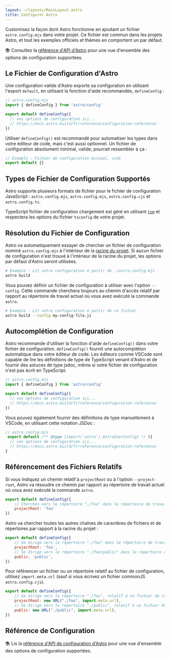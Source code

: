 ```yaml
---
layout: ~/layouts/MainLayout.astro
title: Configurer Astro
---
```


Customisez la façon dont Astro fonctionne en ajoutant un fichier `astro.config.mjs` dans votre projet. Ce fichier est commun dans les projets Astro, et tout les exemples officiels et thèmes en comportent un par défaut.

📚 Consultez la [référence d'API d'Astro](/fr/reference/configuration-reference/) pour une vue d'ensemble des options de configuration supportées.

## Le Fichier de Configuration d'Astro

Une configuration valide d'Astro exporte sa configuration en utilisant l'export `default`, en utilisant la fonction d'aide recommandée, `defineConfig` :

```js
// astro.config.mjs
import { defineConfig } from 'astro/config'

export default defineConfig({
  // vos options de configuration ici...
  // https://docs.astro.build/fr/reference/configuration-reference/
})
```

Utiliser `defineConfig()` est recommandé pour automatiser les types dans votre éditeur de code, mais c'est aussi optionnel. Un fichier de configuration absolument minimal, valide, pourrait ressembler à ça :

```js
// Exemple : Fichier de configuration minimal, vide
export default {}
```

## Types de Fichier de Configuration Supportés

Astro supporte plusieurs formats de fichier pour le fichier de configuration JavaScript : `astro.config.mjs`, `astro.config.mjs`, `astro.config.cjs` et `astro.config.ts`.

TypeScript fichier de configuration chargement est géré en utilisant [`tsm`](https://github.com/lukeed/tsm) et respectera les options du fichier `tsconfig` de votre projet.

## Résolution du Fichier de Configuration

Astro va automatiquement essayer de chercher un fichier de configuration nommé `astro.config.mjs` à l'intérieur de la [racine du projet](/guide/#index-html-and-project-root). Si aucun fichier de configuration n'est trouvé à l'intérieur de la racine du projet, les options par défaut d'Astro seront utilisées.

```bash
# Exemple : Lit votre configuration à partir de ./astro.config.mjs
astro build
```

Vous pouvez définir un fichier de configuration à utiliser avec l'option `--config`. Cette commande cherchera toujours au chemin d'accès relatif par rapport au répertoire de travail actuel où vous avez exécuté la commande `astro`.

```bash
# Exemple : Lit votre configuration à partir de ce fichier
astro build --config my-config-file.js
```

## Autocomplétion de Configuration

Astro recommande d'utiliser la fonction d'aide `defineConfig()` dans votre fichier de configuration. `defineConfig()` fournit une autocomplétion automatique dans votre éditeur de code. Les éditeurs comme VSCode sont capable de lire les définitions de type de TypeScript venant d'Astro et de fournir des astuces de type jsdoc, même si votre fichier de configuration n'est pas écrit en TypeScript.

```js
// astro.config.mjs
import { defineConfig } from 'astro/config'

export default defineConfig({
  // vos options de configuration ici...
  // https://docs.astro.build/fr/reference/configuration-reference/
})
```

Vous pouvez également fournir des définitions de type manuellement à VSCode, en utilisant cette notation JSDoc :

```js
// astro.config.mjs
 export default /** @type {import('astro').AstroUserConfig} */ ({
  // vos options de configuration ici...
  // https://docs.astro.build/fr/reference/configuration-reference/
}
```

## Référencement des Fichiers Relatifs

Si vous indiquez un chemin relatif à `projectRoot` ou à l'option `--project-root`, Astro va résoudre ce chemin par rapport au répertoire de travail actuel où vous avez exécuté la commande `astro`.

```js
export default defineConfig({
    // Cherches vers le répertoire "./foo" dans le répertoire de travail actuel
    projectRoot: 'foo'
})
```

Astro va chercher toutes les autres chaînes de caractères de fichiers et de répertoires par rapport à la racine du projet :

```js
export default defineConfig({
    // Se dirige vers le répertoire "./foo" dans le répertoire de travail actuel
    projectRoot: 'foo',
    // Se dirige vers le répertoire "./foo/public" dans le répertoire de travail actuel
    public: 'public',
})
```

Pour référencer un fichier ou un répertoire relatif au fichier de configuration, utilisez `import.meta.url` (sauf si vous écrivez un fichier commonJS `astro.config.cjs`).

```js
export default defineConfig({
    // Se dirige vers le répertoire "./foo", relatif à ce fichier de configuration
    projectRoot: new URL("./foo", import.meta.url),
    // Se dirige vers le répertoire "./public", relatif à ce fichier de configuration
    public: new URL("./public", import.meta.url),
})
```

## Référence de Configuration

📚 Lis la [référence d'API de configuration d'Astro](/fr/reference/configuration-reference/) pour une vue d'ensemble des options de configuration supportées.

